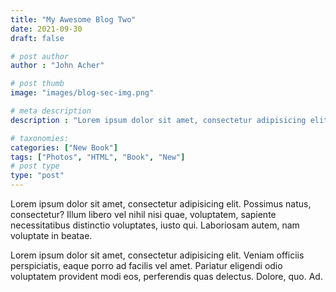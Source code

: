 ```yaml
---
title: "My Awesome Blog Two"
date: 2021-09-30
draft: false

# post author
author : "John Acher"

# post thumb
image: "images/blog-sec-img.png"

# meta description
description : "Lorem ipsum dolor sit amet, consectetur adipisicing elit, sed do eiusmod tempor incididunt ut labore. dolore magna aliqua. Ut enim ad minim veniam, quis nostrud."

# taxonomies:
categories: ["New Book"]
tags: ["Photos", "HTML", "Book", "New"]
# post type
type: "post"
---
```



Lorem ipsum dolor sit amet, consectetur adipisicing elit. Possimus natus, consectetur? Illum libero vel
nihil nisi quae, voluptatem, sapiente necessitatibus distinctio voluptates, iusto qui. Laboriosam autem,
nam voluptate in beatae.

Lorem ipsum dolor sit amet, consectetur adipisicing elit. Veniam officiis perspiciatis, eaque porro ad
facilis vel amet. Pariatur eligendi odio voluptatem provident modi eos, perferendis quas delectus.
Dolore, quo. Ad.



                